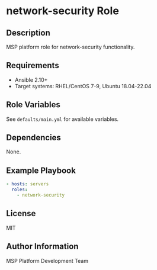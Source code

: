 # network-security Role

## Description
MSP platform role for network-security functionality.

## Requirements
- Ansible 2.10+
- Target systems: RHEL/CentOS 7-9, Ubuntu 18.04-22.04

## Role Variables
See `defaults/main.yml` for available variables.

## Dependencies
None.

## Example Playbook
```yaml
- hosts: servers
  roles:
    - network-security
```

## License
MIT

## Author Information
MSP Platform Development Team

